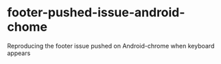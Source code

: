 # footer-pushed-issue-android-chome
Reproducing the footer issue pushed on Android-chrome when keyboard appears
